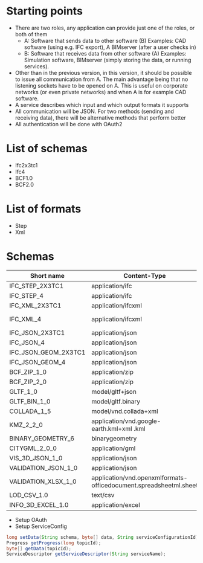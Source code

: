 # Starting points
- There are two roles, any application can provide just one of the roles, or both of them
  - A: Software that sends data to other software (B)
    Examples: CAD software (using e.g. IFC export), A BIMserver (after a user checks in)
  - B: Software that receives data from other software (A)
    Examples: Simulation software, BIMserver (simply storing the data, or running services).
- Other than in the previous version, in this version, it should be possible to issue all communication from A. The main advantage being that no listening sockets have to be opened on A. This is useful on corporate networks (or even private networks) and when A is for example CAD software.
- A service describes which input and which output formats it supports
- All communication will be JSON. For two methods (sending and receiving data), there will be alternative methods that perform better
- All authentication will be done with OAuth2

# List of schemas
- Ifc2x3tc1
- Ifc4
- BCF1.0
- BCF2.0

# List of formats
- Step
- Xml

# Schemas

| Short name | Content-Type | URL |
|---|---|---|
| IFC_STEP_2X3TC1 | application/ifc | http://www.buildingsmart-tech.org/specifications/ifc-releases/ifc2x3-tc1-release |
| IFC_STEP_4 | application/ifc | http://www.buildingsmart-tech.org/specifications/ifc-releases/ifc4-release |
| IFC_XML_2X3TC1 | application/ifcxml | http://www.buildingsmart-tech.org/specifications/ifcxml-releases/ifcxml2x3-release/summary |
| IFC_XML_4 | application/ifcxml | http://www.buildingsmart-tech.org/specifications/ifcxml-releases/ifcxml4-release/ifcxml4-release-summary |
| IFC_JSON_2X3TC1 | application/json | No formal specification |
| IFC_JSON_4 | application/json | No formal specification |
| IFC_JSON_GEOM_2X3TC1 | application/json | No formal specification |
| IFC_JSON_GEOM_4 | application/json | No formal specification |
| BCF_ZIP_1_0 | application/zip | http://www.buildingsmart-tech.org/specifications/bcf-releases/bcfxml-v1 |
| BCF_ZIP_2_0 | application/zip | https://github.com/BuildingSMART/BCF-XML |
| GLTF_1_0 | model/gltf+json | https://github.com/KhronosGroup/glTF/blob/master/specification/README.md |
| GLTF_BIN_1_0 | model/gltf.binary | https://github.com/KhronosGroup/glTF/blob/master/extensions/Khronos/KHR_binary_glTF/README.md |
| COLLADA_1_5 | model/vnd.collada+xml | https://www.khronos.org/files/collada_spec_1_5.pdf |
| KMZ_2_2_0 | application/vnd.google-earth.kml+xml .kml | http://schemas.opengis.net/kml/2.2.0/ |
| BINARY_GEOMETRY_6 | binarygeometry | No formal specification |
| CITYGML_2_0_0 | application/gml | https://portal.opengeospatial.org/files/?artifact_id=47842 |
| VIS_3D_JSON_1_0 | application/json | https://github.com/opensourceBIM/BIMserver-Repository/wiki/3D-Visualization-Effects |
| VALIDATION_JSON_1_0 | application/json | https://github.com/opensourceBIM/BIMserver-Repository/wiki/Validation-Report |
| VALIDATION_XLSX_1_0 | application/vnd.openxmlformats-officedocument.spreadsheetml.sheet | Same as above, but as excel sheet |
| LOD_CSV_1.0 | text/csv | https://github.com/opensourceBIM/BIMserver-Repository/wiki/LOD-CSV |
| INFO_3D_EXCEL_1.0 | application/excel | |

- Setup OAuth
- Setup ServiceConfig
```java
long setData(String schema, byte[] data, String serviceConfigurationId);
Progress getProgress(long topicId);
byte[] getData(topicId);
ServiceDescriptor getServiceDescriptor(String serviceName);
```